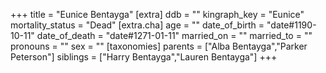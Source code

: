 +++
title = "Eunice Bentayga"
[extra]
ddb = ""
kingraph_key = "Eunice"
mortality_status = "Dead"
[extra.cha]
age = ""
date_of_birth = "date#1190-10-11"
date_of_death = "date#1271-01-11"
married_on = ""
married_to = ""
pronouns = ""
sex = ""
[taxonomies]
parents = ["Alba Bentayga","Parker Peterson"]
siblings = ["Harry Bentayga","Lauren Bentayga"]
+++


